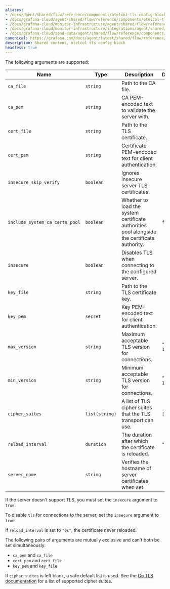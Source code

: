 ```yaml
---
aliases:
- /docs/agent/shared/flow/reference/components/otelcol-tls-config-block/
- /docs/grafana-cloud/agent/shared/flow/reference/components/otelcol-tls-config-block/
- /docs/grafana-cloud/monitor-infrastructure/agent/shared/flow/reference/components/otelcol-tls-config-block/
- /docs/grafana-cloud/monitor-infrastructure/integrations/agent/shared/flow/reference/components/otelcol-tls-config-block/
- /docs/grafana-cloud/send-data/agent/shared/flow/reference/components/otelcol-tls-config-block/
canonical: https://grafana.com/docs/agent/latest/shared/flow/reference/components/otelcol-tls-config-block/
description: Shared content, otelcol tls config block
headless: true
---
```


The following arguments are supported:

Name                           | Type           | Description                                                                                  | Default     | Required
-------------------------------|----------------|----------------------------------------------------------------------------------------------|-------------|---------
`ca_file`                      | `string`       | Path to the CA file.                                                                         |             | no
`ca_pem`                       | `string`       | CA PEM-encoded text to validate the server with.                                             |             | no
`cert_file`                    | `string`       | Path to the TLS certificate.                                                                 |             | no
`cert_pem`                     | `string`       | Certificate PEM-encoded text for client authentication.                                      |             | no
`insecure_skip_verify`         | `boolean`      | Ignores insecure server TLS certificates.                                                    |             | no
`include_system_ca_certs_pool` | `boolean`      | Whether to load the system certificate authorities pool alongside the certificate authority. | `false`     | no
`insecure`                     | `boolean`      | Disables TLS when connecting to the configured server.                                       |             | no
`key_file`                     | `string`       | Path to the TLS certificate key.                                                             |             | no
`key_pem`                      | `secret`       | Key PEM-encoded text for client authentication.                                              |             | no
`max_version`                  | `string`       | Maximum acceptable TLS version for connections.                                              | `"TLS 1.3"` | no
`min_version`                  | `string`       | Minimum acceptable TLS version for connections.                                              | `"TLS 1.2"` | no
`cipher_suites`                | `list(string)` | A list of TLS cipher suites that the TLS transport can use.                                  | `[]`        | no
`reload_interval`              | `duration`     | The duration after which the certificate is reloaded.                                        | `"0s"`      | no
`server_name`                  | `string`       | Verifies the hostname of server certificates when set.                                       |             | no

If the server doesn't support TLS, you must set the `insecure` argument to `true`.

To disable `tls` for connections to the server, set the `insecure` argument to `true`.

If `reload_interval` is set to `"0s"`, the certificate never reloaded.

The following pairs of arguments are mutually exclusive and can't both be set simultaneously:

* `ca_pem` and `ca_file`
* `cert_pem` and `cert_file`
* `key_pem` and `key_file`

If `cipher_suites` is left blank, a safe default list is used.
See the [Go TLS documentation][golang-tls] for a list of supported cipher suites.

[golang-tls]: https://go.dev/src/crypto/tls/cipher_suites.go